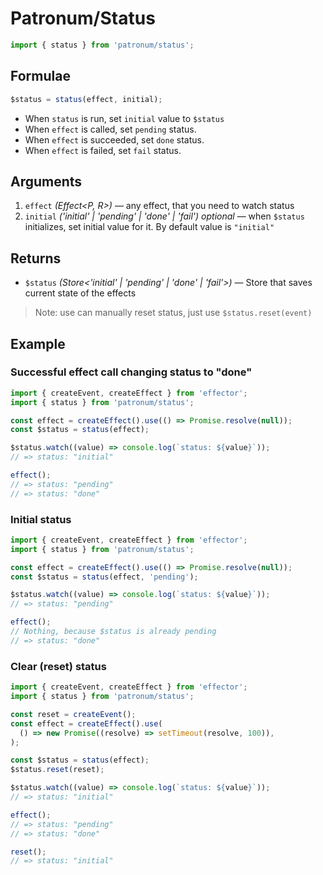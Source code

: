 # Patronum/Status

```ts
import { status } from 'patronum/status';
```

## Formulae

```ts
$status = status(effect, initial);
```

- When `status` is run, set `initial` value to `$status`
- When `effect` is called, set `pending` status.
- When `effect` is succeeded, set `done` status.
- When `effect` is failed, set `fail` status.

## Arguments

1. `effect` _(Effect<P, R>)_ — any effect, that you need to watch status
2. `initial` _('initial' | 'pending' | 'done' | 'fail')_ _optional_ — when `$status` initializes, set initial value for it. By default value is `"initial"`

## Returns

- `$status` _(Store<'initial' | 'pending' | 'done' | 'fail'>)_ — Store that saves current state of the effects

> Note: use can manually reset status, just use `$status.reset(event)`

## Example

### Successful effect call changing status to "done"

```ts
import { createEvent, createEffect } from 'effector';
import { status } from 'patronum/status';

const effect = createEffect().use(() => Promise.resolve(null));
const $status = status(effect);

$status.watch((value) => console.log(`status: ${value}`));
// => status: "initial"

effect();
// => status: "pending"
// => status: "done"
```

### Initial status

```ts
import { createEvent, createEffect } from 'effector';
import { status } from 'patronum/status';

const effect = createEffect().use(() => Promise.resolve(null));
const $status = status(effect, 'pending');

$status.watch((value) => console.log(`status: ${value}`));
// => status: "pending"

effect();
// Nothing, because $status is already pending
// => status: "done"
```

### Clear (reset) status

```ts
import { createEvent, createEffect } from 'effector';
import { status } from 'patronum/status';

const reset = createEvent();
const effect = createEffect().use(
  () => new Promise((resolve) => setTimeout(resolve, 100)),
);

const $status = status(effect);
$status.reset(reset);

$status.watch((value) => console.log(`status: ${value}`));
// => status: "initial"

effect();
// => status: "pending"
// => status: "done"

reset();
// => status: "initial"
```

